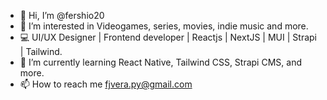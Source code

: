 - 👋 Hi, I’m @fershio20
- 👀 I’m interested in Videogames, series, movies, indie music and more.
- 💻 UI/UX Designer | Frontend developer | Reactjs | NextJS | MUI | Strapi | Tailwind.
- 🌱 I’m currently learning React Native, Tailwind CSS, Strapi CMS, and more.
- 📫 How to reach me fjvera.py@gmail.com

<!---
fershio20/fershio20 is a ✨ special ✨ repository because its `README.md` (this file) appears on your GitHub profile.
You can click the Preview link to take a look at your changes.
--->
